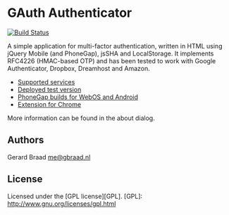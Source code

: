 GAuth Authenticator
===================

[![Build Status](https://secure.travis-ci.org/gbraad/html5-google-authenticator.png?branch=master)](http://travis-ci.org/gbraad/html5-google-authenticator)

A simple application for multi-factor authentication, written in HTML using
jQuery Mobile (and PhoneGap), jsSHA and LocalStorage. It implements RFC4226
(HMAC-based OTP) and has been tested to work with Google Authenticator,
Dropbox, Dreamhost and Amazon.

* [Supported services](https://github.com/gbraad/html5-google-authenticator/wiki/Supported-services)
* [Deployed test version](http://gauth.apps.gbraad.nl "test version")
* [PhoneGap builds for WebOS and Android](http://build.phonegap.com/apps/135419/share "PhoneGap Build")
* [Extension for
Chrome](https://chrome.google.com/webstore/detail/ilgcnhelpchnceeipipijaljkblbcobl?utm_source=chrome-ntp-icon
"Chrome extension")

More information can be found in the about dialog.


Authors
-------
Gerard Braad <me@gbraad.nl>


License
-------
Licensed under the [GPL license][GPL].
[GPL]: http://www.gnu.org/licenses/gpl.html
